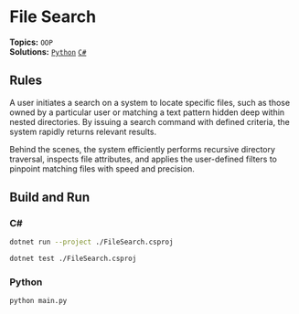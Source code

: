 # File Search

**Topics:** `OOP`  
**Solutions:** [`Python`](../../src/python/oop/FileSearch) [`C#`](../../src/csharp/oop/FileSearch)  

## Rules

A user initiates a search on a system to locate specific files, such as those owned by a particular user or matching
a text pattern hidden deep within nested directories. By issuing a search command with defined criteria, the system
rapidly returns relevant results.

Behind the scenes, the system efficiently performs recursive directory traversal, inspects file attributes, and applies
the user-defined filters to pinpoint matching files with speed and precision.

## Build and Run

### C#

``` bash
dotnet run --project ./FileSearch.csproj
```

``` bash
dotnet test ./FileSearch.csproj
```

### Python

``` bash
python main.py
```
